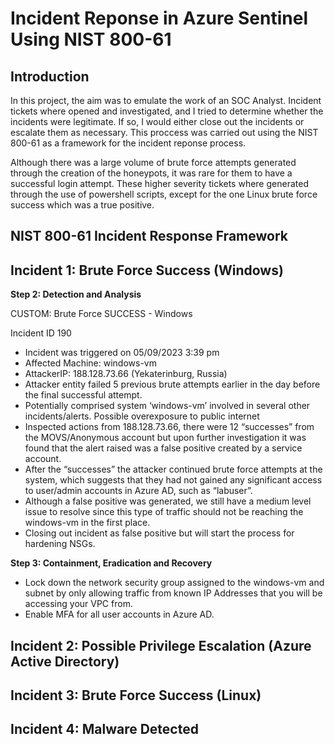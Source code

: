 # Incident Reponse in Azure Sentinel Using NIST 800-61
## Introduction
In this project, the aim was to emulate the work of an SOC Analyst. Incident tickets where opened and investigated, and I tried to determine whether the incidents were legitimate. If so, I would either close out the incidents or escalate them as necessary. This proccess was carried out using the NIST 800-61 as a framework for the incident reponse process.

Although there was a large volume of brute force attempts generated through the creation of the honeypots, it was rare for them to have a successful login attempt. These higher severity tickets where generated through the use of powershell scripts, except for the one Linux brute force success which was a true positive.

## NIST 800-61 Incident Response Framework

## Incident 1: Brute Force Success (Windows)
**Step 2: Detection and Analysis**

CUSTOM: Brute Force SUCCESS - Windows

Incident ID 190

- Incident was triggered on 05/09/2023 3:39 pm
- Affected Machine: windows-vm
- AttackerIP: 188.128.73.66 (Yekaterinburg, Russia)
- Attacker entity failed 5 previous brute attempts earlier in the day before the final successful attempt.
- Potentially comprised system ‘windows-vm’ involved in several other incidents/alerts. Possible overexposure to public internet
- Inspected actions from 188.128.73.66, there were 12 “successes” from the MOVS/Anonymous account but upon further investigation it was found that the alert raised was a false positive created by a service account.
- After the “successes” the attacker continued brute force attempts at the system, which suggests that they had not gained any significant access to user/admin accounts in Azure AD, such as “labuser”.
- Although a false positive was generated, we still have a medium level issue to resolve since this type of traffic should not be reaching the windows-vm in the first place.
- Closing out incident as false positive but will start the process for hardening NSGs.

**Step 3: Containment, Eradication and Recovery**

- Lock down the network security group assigned to the windows-vm and subnet by only allowing traffic from known IP Addresses that you will be accessing your VPC from.
- Enable MFA for all user accounts in Azure AD.
## Incident 2: Possible Privilege Escalation (Azure Active Directory)
## Incident 3: Brute Force Success (Linux)
## Incident 4: Malware Detected
